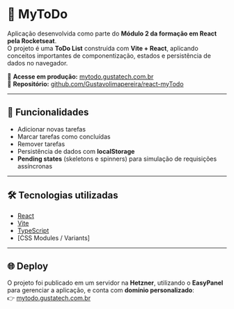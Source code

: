# 📝 MyToDo

Aplicação desenvolvida como parte do **Módulo 2 da formação em React pela Rocketseat**.  
O projeto é uma **ToDo List** construída com **Vite + React**, aplicando conceitos importantes de componentização, estados e persistência de dados no navegador.

🔗 **Acesse em produção:** [mytodo.gustatech.com.br](https://mytodo.gustatech.com.br)  
📂 **Repositório:** [github.com/Gustavolimapereira/react-myTodo](https://github.com/Gustavolimapereira/react-myTodo)

---

## 🚀 Funcionalidades

- Adicionar novas tarefas  
- Marcar tarefas como concluídas  
- Remover tarefas  
- Persistência de dados com **localStorage**  
- **Pending states** (skeletons e spinners) para simulação de requisições assíncronas  

---

## 🛠 Tecnologias utilizadas

- [React](https://react.dev/)  
- [Vite](https://vitejs.dev/)  
- [TypeScript](https://www.typescriptlang.org/)  
- [CSS Modules / Variants]  

---

## 🌐 Deploy

O projeto foi publicado em um servidor na **Hetzner**, utilizando o **EasyPanel** para gerenciar a aplicação, e conta com **domínio personalizado**:  
👉 [mytodo.gustatech.com.br](https://mytodo.gustatech.com.br)